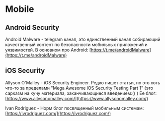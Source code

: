 # Mobile

## Android Security

Android Malware -  telegram канал, это единственный канал собирающий качественный контент по безопасности мобильных приложений и уязвимостей. В основном про Android: [https://t.me/androidMalware](https://t.me/androidMalware)

## iOS Security

Allyson O'Malley - iOS Security Engineer. Редко пишет статьи, но это хоть что-то за пределами "Mega Awesome iOS Security Testing Part 1" (это сарказм на кучу материала, заканчивающиеся введением:(( ) Ее блог: [https://www.allysonomalley.com/](https://www.allysonomalley.com/)

Ivan Rodriguez - Норм блог посвященный мобильным системам: [https://ivrodriguez.com/](https://ivrodriguez.com/)



